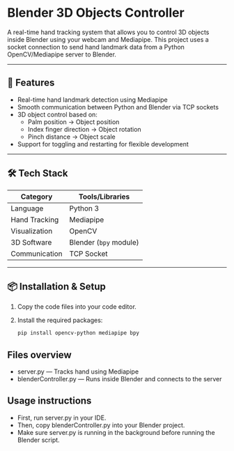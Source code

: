 # Blender 3D Objects Controller

A real-time hand tracking system that allows you to control 3D objects inside Blender using your webcam and Mediapipe. This project uses a socket connection to send hand landmark data from a Python OpenCV/Mediapipe server to Blender.

---

## 🎯 Features

- Real-time hand landmark detection using Mediapipe  
- Smooth communication between Python and Blender via TCP sockets  
- 3D object control based on:  
  - Palm position → Object position  
  - Index finger direction → Object rotation  
  - Pinch distance → Object scale  
- Support for toggling and restarting for flexible development  

---

## 🛠️ Tech Stack

| Category        | Tools/Libraries         |
|-----------------|------------------------|
| Language        | Python 3               |
| Hand Tracking   | Mediapipe              |
| Visualization   | OpenCV                 |
| 3D Software     | Blender (`bpy` module) |
| Communication   | TCP Socket             |

---

## 📦 Installation & Setup

1. Copy the code files into your code editor.  
2. Install the required packages:

   ```bash
   pip install opencv-python mediapipe bpy
   
## Files overview

- server.py — Tracks hand using Mediapipe
- blenderController.py — Runs inside Blender and connects to the server

## Usage instructions

- First, run server.py in your IDE.
- Then, copy blenderController.py into your Blender project.
- Make sure server.py is running in the background before running the Blender script.

